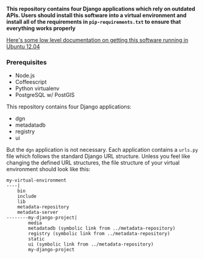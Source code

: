 **This repository contains four Django applications which rely on outdated APIs.  Users should install this software into a virtual environment and install all of the requirements in `pip-requirements.txt` to ensure that everything works properly**

[Here's some low level documentation on getting this software running in Ubuntu 12.04](https://github.com/usgin/metadata-repository/wiki/Low-Level-Installation-Documentation)

### Prerequisites
- Node.js
- Coffeescript
- Python virtualenv
- PostgreSQL w/ PostGIS

This repository contains four Django applications:
- dgn
- metadatadb
- registry
- ui

But the `dgn` application is not necessary.  Each application contains a `urls.py` file which follows the standard Django URL structure.  Unless you feel like changing the defined URL structures, the file structure of your virtual environment should look like this:

    my-virtual-environment
    ----|
        bin
        include
        lib
        metadata-repository
        metadata-server
    --------my-django-project|
            media
            metadatadb (symbolic link from ../metadata-repository)
            registry (symbolic link from ../metadata-repository)
            static
            ui (symbolic link from ../metadata-repository)
            my-django-project
